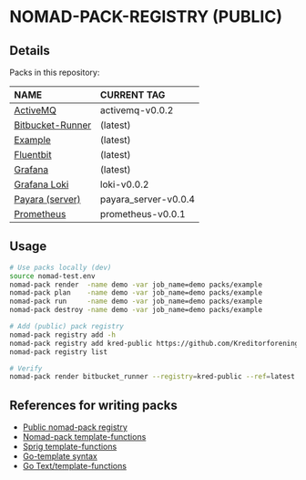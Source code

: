 # NOMAD-PACK-REGISTRY (PUBLIC)

## Details

Packs in this repository:
  
| NAME | CURRENT TAG |
| :--  | :--         |
| [ActiveMQ](packs/activemq/README.md) | activemq-v0.0.2 |
| [Bitbucket-Runner](packs/bitbucket_runner/README.md) | (latest) |
| [Example](packs/example/README.md) | (latest) |
| [Fluentbit](packs/fluentbit/README.md) | (latest) |
| [Grafana](packs/grafana/README.md) | (latest) |
| [Grafana Loki](packs/loki/README.md) | loki-v0.0.2 |
| [Payara (server)](packs/payara_server/README.md) | payara_server-v0.0.4 |
| [Prometheus](packs/prometheus/README.md) | prometheus-v0.0.1 |

## Usage

```bash
# Use packs locally (dev)
source nomad-test.env
nomad-pack render  -name demo -var job_name=demo packs/example
nomad-pack plan    -name demo -var job_name=demo packs/example
nomad-pack run     -name demo -var job_name=demo packs/example
nomad-pack destroy -name demo -var job_name=demo packs/example

# Add (public) pack registry
nomad-pack registry add -h
nomad-pack registry add kred-public https://github.com/Kreditorforeningens-Driftssentral-DA/nomad-pack-registry@latest
nomad-pack registry list

# Verify
nomad-pack render bitbucket_runner --registry=kred-public --ref=latest
```

## References for writing packs

  * [Public nomad-pack registry ](https://learn.hashicorp.com/tutorials/nomad/nomad-pack-writing-packs)
  * [Nomad-pack template-functions](https://learn.hashicorp.com/tutorials/nomad/nomad-pack-writing-packs#template-functions)
  * [Sprig template-functions](http://masterminds.github.io/sprig/)
  * [Go-template syntax](https://learn.hashicorp.com/tutorials/nomad/go-template-syntax)
  * [Go Text/template-functions](https://pkg.go.dev/text/template)
